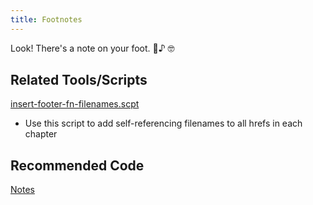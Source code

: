```yaml
---
title: Footnotes
---
```


Look! There's a note on your foot. 👟♪ 🤓

## Related Tools/Scripts

[insert-footer-fn-filenames.scpt](https://cms.lifeway.com/share/page/site/bh-academic/document-details?nodeRef=workspace://SpacesStore/de629f5a-69ad-4802-a8fe-3f22b2f2b8db)

* Use this script to add self-referencing filenames to all hrefs in each chapter

## Recommended Code

[Notes](../code/structural_types.html#Notes)